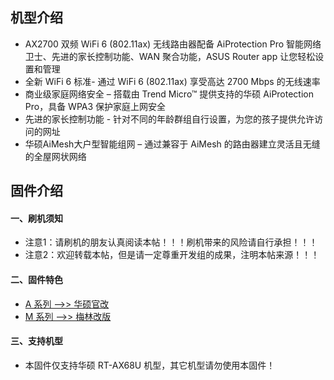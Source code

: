 ## 机型介绍
* AX2700 双频 WiFi 6 (802.11ax) 无线路由器配备 AiProtection Pro 智能网络卫士、先进的家长控制功能、WAN 聚合功能，ASUS Router app 让您轻松设置和管理
* 全新 WiFi 6 标准- 通过 WiFi 6 (802.11ax) 享受高达 2700 Mbps 的无线速率
* 商业级家庭网络安全 – 搭载由 Trend Micro™ 提供支持的华硕 AiProtection Pro，具备 WPA3 保护家庭上网安全
* 先进的家长控制功能 - 针对不同的年龄群组自行设置，为您的孩子提供允许访问的网址
* 华硕AiMesh大户型智能组网 – 通过兼容于 AiMesh 的路由器建立灵活且无缝的全屋网状网络

## 固件介绍
#### 一、刷机须知
* 注意1：请刷机的朋友认真阅读本帖！！！刷机带来的风险请自行承担！！！
* 注意2：欢迎转载本帖，但是请一定尊重开发组的成果，注明本帖来源！！！

#### 二、固件特色
* [A 系列 ——>> 华硕官改](/zh/guide/asus/firmware-a.md)
* [M 系列 ——>> 梅林改版](/zh/guide/asus/firmware-m.md)

#### 三、支持机型
* 本固件仅支持华硕 RT-AX68U 机型，其它机型请勿使用本固件！
